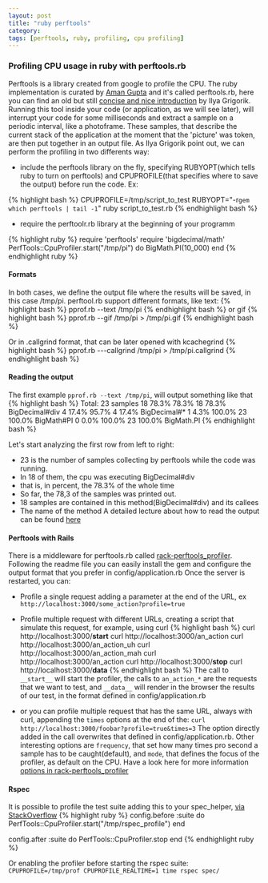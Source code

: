 ```yaml
---
layout: post
title: "ruby perftools"
category:
tags: [perftools, ruby, profiling, cpu profiling]
---
```


### Profiling CPU usage in ruby with perftools.rb
Perftools is a library created from google to profile the CPU.  The ruby implementation is curated by [Aman Gupta](https://github.com/tmm1/) and it's called perftools.rb, here you can find an old but still [concise and nice introduction](http://www.igvita.com/2009/06/13/profiling-ruby-with-googles-perftools/) by Ilya Grigorik.
Running this tool inside your code (or application, as we will see later), will interrupt your code for some milliseconds and extract a sample on a periodic interval, like a photoframe. These samples, that describe the current stack of the application at the moment that the 'picture' was token, are then put together in an output file.
As Ilya Grigorik point out, we can perform the profiling in two differents way:

- include the perftools library on the fly, specifying RUBYOPT(which tells ruby to turn on perftools) and CPUPROFILE(that specifies where to save the output) before run the code. Ex:

{% highlight bash %}
CPUPROFILE=/tmp/script_to_test
RUBYOPT="-r`gem which perftools | tail -1`"
ruby script_to_test.rb
{% endhighlight bash %}

- require the perftoolr.rb library at the beginning of your programm

{% highlight ruby %}
require 'perftools'
require 'bigdecimal/math'
PerfTools::CpuProfiler.start("/tmp/pi") do
    BigMath.PI(10_000)
end
{% endhighlight ruby %}

#### Formats
In both cases, we define the output file where the results will be saved, in this case /tmp/pi. perftool.rb support different formats, like text:
{% highlight bash %}
pprof.rb --text /tmp/pi
{% endhighlight bash %}
or gif
{% highlight bash %}
pprof.rb --gif /tmp/pi > /tmp/pi.gif
{% endhighlight bash %}

Or in .callgrind format, that can be later opened with kcachegrind
{% highlight bash %}
pprof.rb ---callgrind /tmp/pi > /tmp/pi.callgrind
{% endhighlight bash %}

#### Reading the output
The first example `pprof.rb --text /tmp/pi`, will output something like that
{% highlight bash %}
Total: 23 samples
      18  78.3%  78.3%       18  78.3% BigDecimal#div
       4  17.4%  95.7%        4  17.4% BigDecimal#*
       1   4.3% 100.0%       23 100.0% BigMath#PI
       0   0.0% 100.0%       23 100.0% BigMath.PI
{% endhighlight bash %}

Let's start analyzing the first row from left to right:
* 23 is the number of samples collecting by perftools while the code was running.
* In 18 of them, the cpu was executing BigDecimal#div
* that is, in percent, the 78.3% of the whole time
* So far, the 78,3 of the samples was printed out.
* 18 samples are contained in this method(BigDecimal#div) and its callees
* The name of the method
A detailed lecture about how to read the output can be found [here](http://gperftools.googlecode.com/svn/trunk/doc/cpuprofile.html#pprof)

#### Perftools with Rails
There is a middleware for perftools.rb called [rack-perftools_profiler](https://github.com/bhb/rack-perftools_profiler). Following the readme file you can easily install the gem and configure the output format that you prefer in config/application.rb
Once the server is restarted, you can:

* Profile a single request adding a parameter at the end of the URL, ex `http://localhost:3000/some_action?profile=true`

* Profile multiple request with different URLs, creating a script that simulate this request, for example, using curl
{% highlight bash %}
curl http://localhost:3000/__start__
curl http://localhost:3000/an_action
curl http://localhost:3000/an_action_uh
curl http://localhost:3000/an_action_mah
curl http://localhost:3000/an_action
curl http://localhost:3000/__stop__
curl http://localhost:3000/__data__
{% endhighlight bash %}
The call to `__start__` will start the profiler, the calls to `an_action_*` are the requests that we want to test, and `__data__` will render in the browser the results of our test, in the format defined in config/application.rb

* or you can profile multiple request that has the same URL, always with curl, appending the `times` options at the end of the:
`curl http://localhost:3000/foobar?profile=true&times=3`
The option directly added in the call overwrites that defined in config/application.rb. Other interesting options are `frequency`, that set how many times pro second a sample has to be caught(default), and `mode`, that defines the focus of the profiler, as default on the CPU.
Have a look here for more information [options in rack-perftools_profiler](https://github.com/bhb/rack-perftools_profiler#options)

#### Rspec
It is possible to profile the test suite adding this to your spec_helper, [via StackOverflow](http://stackoverflow.com/questions/9680481/how-to-profile-rspec-with-perftools-and-bundler)
{% highlight ruby %}
config.before :suite do
  PerfTools::CpuProfiler.start("/tmp/rspec_profile")
end

config.after :suite do
  PerfTools::CpuProfiler.stop
end
{% endhighlight ruby %}

Or enabling the profiler before starting the rspec suite:
`CPUPROFILE=/tmp/prof CPUPROFILE_REALTIME=1 time rspec spec/`